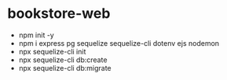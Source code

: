 # bookstore-web

- npm init -y
- npm i express pg sequelize sequelize-cli dotenv ejs nodemon
- npx sequelize-cli init
- npx sequelize-cli db:create
- npx sequelize-cli db:migrate